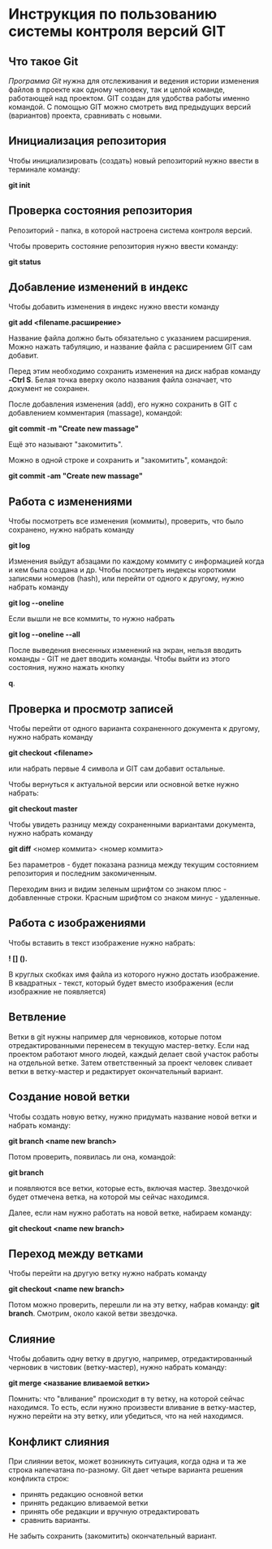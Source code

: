 # **Инструкция по пользованию системы контроля версий GIT**

## Что такое Git

*Программа Git* нужна для отслеживания и ведения истории изменения файлов в проекте как одному человеку, так и целой команде, работающей над проектом. GIT создан для удобства работы именно командой.  С помощью GIT можно смотреть вид предыдущих версий (вариантов) проекта, сравнивать с новыми. 

## Инициализация репозитория

Чтобы инициализировать (создать) новый репозиторий нужно ввести в терминале команду:

**git init**

## Проверка состояния репозитория

Репозиторий - папка, в которой настроена система контроля версий. 

Чтобы проверить состояние репозитория нужно ввести команду:

**git status**

## Добавление изменений в индекс

Чтобы добавить изменения в индекс нужно ввести команду

**git add \<filename.расширение>**

Название файла должно быть обязательно с указанием расширения. Можно нажать табуляцию, и название файла с расширением GIT сам добавит.

Перед этим необходимо сохранить изменения на диск набрав команду **-Ctrl S**. 
Белая точка вверху около названия файла означает, что документ не сохранен. 


После добавления изменения (add), его нужно сохранить в GIT с добавлением комментария (massage), командой:

**git commit -m "Create new massage"** 

Ещё это называют "закомитить".

Можно в одной строке и сохранить и "закомитить", командой:

**git commit -am "Create new massage"**

## Работа с изменениями
Чтобы посмотреть все изменения (коммиты), проверить, что было сохранено, нужно набрать команду

**git log**

Изменения выйдут абзацами по каждому коммиту с информацией когда и кем была создана и др. Чтобы посмотреть индексы короткими записями номеров (hash), или перейти от одного к другому, нужно набрать команду

**git log --oneline**

Ecли вышли не все коммиты, то нужно набрать 

**git log --oneline --all**

После выведения внесенных изменений на экран, нельзя вводить команды - GIT не дает вводить команды. Чтобы выйти из этого состояния, нужно нажать кнопку 

**q**.


## Проверка и просмотр записей
Чтобы перейти от одного варианта сохраненного документа к другому, нужно набрать команду

**git checkout \<filename>**

или набрать первые 4 символа и GIT сам добавит остальные.

Чтобы вернуться к актуальной версии или основной ветке нужно набрать:

**git checkout master**

Чтобы увидеть разницу между сохраненными вариантами документа, нужно набрать команду

**git diff** <номер коммита> <номер коммита>

Без параметров - будет показана разница между текущим состоянием репозитория и последним закомиченным. 

Переходим вниз и видим зеленым шрифтом со знаком плюс - добавленные строки. Красным шрифтом со знаком минус - удаленные. 

## Работа с изображениями

Чтобы вставить в текст изображение нужно набрать:  

 **! [] ().**

В круглых скобках имя файла из которого нужно достать изображение. В квадратных - текст, который будет вместо изображения (если изображние не появляется)

## Ветвление

Ветки в git нужны например для черновиков, которые потом отредактированными перенесем в текущую мастер-ветку. Если над проектом работают много людей, каждый делает свой участок работы на отдельной ветке. Затем ответственный за проект человек сливает ветки в ветку-мастер и редактирует окончательный вариант.   


## Создание новой ветки
Чтобы создать новую ветку, нужно придумать название новой ветки и набрать команду:

**git branch \<name new branch>**

Потом проверить, появилась ли она, командой:

**git branch**

и появляются все ветки, которые есть, включая мастер. Звездочкой будет отмечена ветка, на которой мы сейчас находимся.

Далее, если нам нужно работать на новой ветке, набираем команду:

**git checkout \<name new branch>**


## Переход между ветками

Чтобы перейти на другую ветку нужно набрать команду 

**git checkout \<name new branch>**

Потом можно проверить, перешли ли на эту ветку, набрав команду: **git branch**. Смотрим, около какой ветви звездочка.

## Слияние

Чтобы добавить одну ветку в другую, например, отредактированный черновик в чистовик (ветку-мастер), нужно набрать команду:

**git merge <название вливаемой ветки>**

Помнить: что "вливание" происходит в ту ветку, на которой сейчас находимся. То есть, если нужно произвести вливание в ветку-мастер, нужно перейти на эту ветку, или убедиться, что на ней находимся. 

## Конфликт слияния

При слиянии веток, может возникнуть ситуация, когда одна и та же строка напечатана по-разному. Git дает четыре варианта решения конфликта строк:
- принять редакцию основной ветки
- принять редакцию вливаемой ветки
- принять обе редакции и вручную отредактировать
- сравнить варианты. 

Не забыть сохранить (закомитить) окончательный вариант.  



